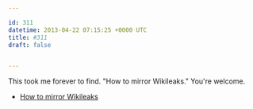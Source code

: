 ```yaml
---

id: 311
datetime: 2013-04-22 07:15:25 +0000 UTC
title: #311
draft: false


---
```


This took me forever to find. "How to mirror Wikileaks." You're welcome. 

 
 * [How to mirror Wikileaks](http://wlstorage.net/HOW-TO-MIRROR.txt)


